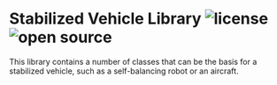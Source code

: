 # Stabilized Vehicle Library ![license](https://img.shields.io/badge/license-MIT-green) ![open source](https://badgen.net/badge/open/source/blue?icon=github)

This library contains a number of classes that can be the basis for a stabilized vehicle, such as a self-balancing robot or an aircraft.
